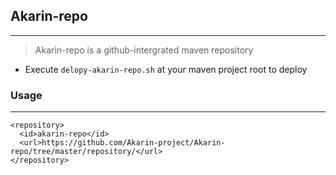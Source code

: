 ## Akarin-repo
***

> Akarin-repo is a github-intergrated maven repository

* Execute `delopy-akarin-repo.sh` at your maven project root to deploy

### Usage
***
```
<repository>
  <id>akarin-repo</id>
  <url>https://github.com/Akarin-project/Akarin-repo/tree/master/repository/</url>
</repository>
```